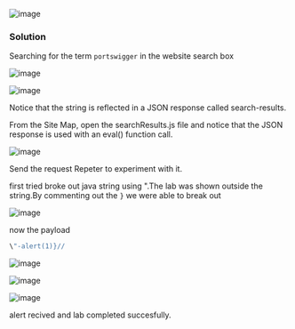 ![image](https://github.com/RahulMMenon011/PortSwigger_Labs/assets/140642506/91dc7a09-166f-4d2d-849d-de52074c73cb)


### Solution

Searching for the term `portswigger` in the website search box

![image](https://github.com/RahulMMenon011/PortSwigger_Labs/assets/140642506/4b8e3caa-8abd-4407-94d2-faf022f86706)

![image](https://github.com/RahulMMenon011/PortSwigger_Labs/assets/140642506/14915ab3-54a7-49f9-86bd-e65c0d0005f0)

Notice that the string is reflected in a JSON response called search-results.

From the Site Map, open the searchResults.js file and notice that the JSON response is used with an eval() function call.

![image](https://github.com/RahulMMenon011/PortSwigger_Labs/assets/140642506/dca18251-c4cb-4178-b93a-e542cf4db8a9)

Send the request Repeter to experiment with it.

first tried broke out java string using \".The lab was shown outside the string.By commenting out the `}` we were able to break out

![image](https://github.com/RahulMMenon011/PortSwigger_Labs/assets/140642506/80d4734c-ff29-4ed5-8f00-796c2f65b921)

now the payload 
```js
\"-alert(1)}//
```
![image](https://github.com/RahulMMenon011/PortSwigger_Labs/assets/140642506/569081a6-b6d6-4215-b1a9-4d4bfb53c245)

![image](https://github.com/RahulMMenon011/PortSwigger_Labs/assets/140642506/53308f54-eaba-4096-b778-61d7f5e0d4ad)

![image](https://github.com/RahulMMenon011/PortSwigger_Labs/assets/140642506/f2c43b42-07b2-48c5-8357-424027e46c13)

alert recived and lab completed succesfully.
